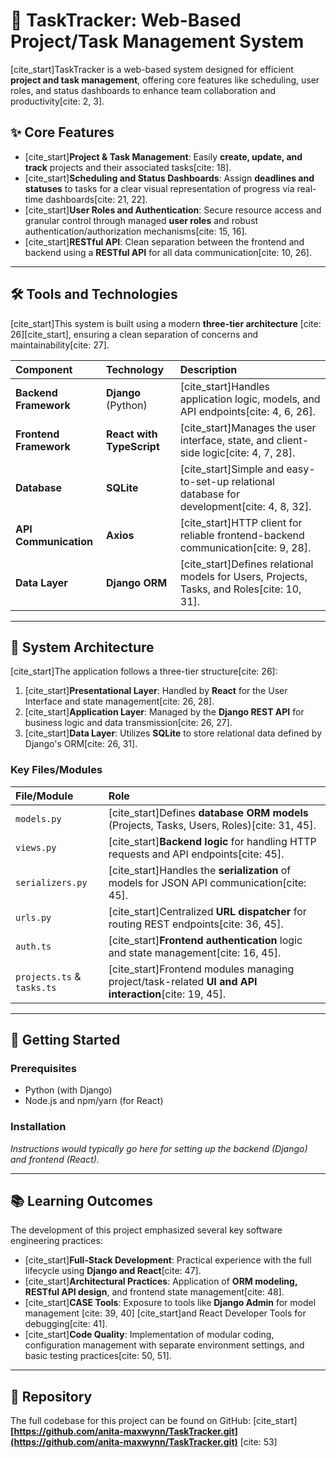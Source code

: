 # 🚀 TaskTracker: Web-Based Project/Task Management System

[cite_start]TaskTracker is a web-based system designed for efficient **project and task management**, offering core features like scheduling, user roles, and status dashboards to enhance team collaboration and productivity[cite: 2, 3].

## ✨ Core Features

* [cite_start]**Project & Task Management**: Easily **create, update, and track** projects and their associated tasks[cite: 18].
* [cite_start]**Scheduling and Status Dashboards**: Assign **deadlines and statuses** to tasks for a clear visual representation of progress via real-time dashboards[cite: 21, 22].
* [cite_start]**User Roles and Authentication**: Secure resource access and granular control through managed **user roles** and robust authentication/authorization mechanisms[cite: 15, 16].
* [cite_start]**RESTful API**: Clean separation between the frontend and backend using a **RESTful API** for all data communication[cite: 10, 26].

---

## 🛠️ Tools and Technologies

[cite_start]This system is built using a modern **three-tier architecture** [cite: 26][cite_start], ensuring a clean separation of concerns and maintainability[cite: 27].

| Component | Technology | Description |
| :--- | :--- | :--- |
| **Backend Framework** | **Django** (Python) | [cite_start]Handles application logic, models, and API endpoints[cite: 4, 6, 26]. |
| **Frontend Framework** | **React with TypeScript** | [cite_start]Manages the user interface, state, and client-side logic[cite: 4, 7, 28]. |
| **Database** | **SQLite** | [cite_start]Simple and easy-to-set-up relational database for development[cite: 4, 8, 32]. |
| **API Communication** | **Axios** | [cite_start]HTTP client for reliable frontend-backend communication[cite: 9, 28]. |
| **Data Layer** | **Django ORM** | [cite_start]Defines relational models for Users, Projects, Tasks, and Roles[cite: 10, 31]. |

---

## 📐 System Architecture

[cite_start]The application follows a three-tier structure[cite: 26]:

1.  [cite_start]**Presentational Layer**: Handled by **React** for the User Interface and state management[cite: 26, 28].
2.  [cite_start]**Application Layer**: Managed by the **Django REST API** for business logic and data transmission[cite: 26, 27].
3.  [cite_start]**Data Layer**: Utilizes **SQLite** to store relational data defined by Django's ORM[cite: 26, 31].

### Key Files/Modules

| File/Module | Role |
| :--- | :--- |
| `models.py` | [cite_start]Defines **database ORM models** (Projects, Tasks, Users, Roles)[cite: 31, 45]. |
| `views.py` | [cite_start]**Backend logic** for handling HTTP requests and API endpoints[cite: 45]. |
| `serializers.py` | [cite_start]Handles the **serialization** of models for JSON API communication[cite: 45]. |
| `urls.py` | [cite_start]Centralized **URL dispatcher** for routing REST endpoints[cite: 36, 45]. |
| `auth.ts` | [cite_start]**Frontend authentication** logic and state management[cite: 16, 45]. |
| `projects.ts` & `tasks.ts` | [cite_start]Frontend modules managing project/task-related **UI and API interaction**[cite: 19, 45]. |

---

## 🏃 Getting Started

### Prerequisites

* Python (with Django)
* Node.js and npm/yarn (for React)

### Installation

*Instructions would typically go here for setting up the backend (Django) and frontend (React).*

---

## 📚 Learning Outcomes

The development of this project emphasized several key software engineering practices:

* [cite_start]**Full-Stack Development**: Practical experience with the full lifecycle using **Django and React**[cite: 47].
* [cite_start]**Architectural Practices**: Application of **ORM modeling, RESTful API design**, and frontend state management[cite: 48].
* [cite_start]**CASE Tools**: Exposure to tools like **Django Admin** for model management [cite: 39, 40] [cite_start]and React Developer Tools for debugging[cite: 41].
* [cite_start]**Code Quality**: Implementation of modular coding, configuration management with separate environment settings, and basic testing practices[cite: 50, 51].

---

## 🔗 Repository

The full codebase for this project can be found on GitHub:
[cite_start]**[https://github.com/anita-maxwynn/TaskTracker.git](https://github.com/anita-maxwynn/TaskTracker.git)** [cite: 53]
